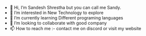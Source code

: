 - 👋 Hi, I’m Sandesh Shrestha but you can call me Sandy.
- 👀 I’m interested in New Technology to explore
- 🌱 I’m currently learning Different programing languages 
- 💞️ I’m looking to collaborate with good company 
- 📫 How to reach me :- contact me on discord or visit my website




<!---
sthaSandesh/sthaSandesh is a ✨ special ✨ repository because its `README.md` (this file) appears on your GitHub profile.
You can click the Preview link to take a look at your changes.
--->
